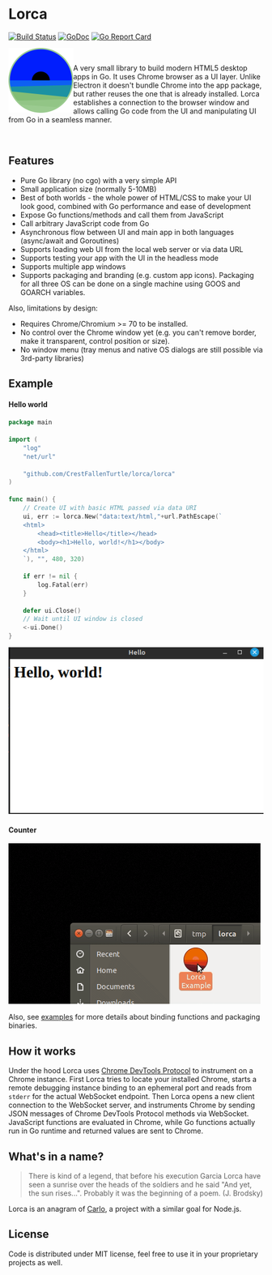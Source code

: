 # Lorca

[![Build Status](https://github.com/CrestFallenTurtle/lorca/lorca/actions/workflows/ci.yml/badge.svg)](https://github.com/CrestFallenTurtle/lorca/lorca/actions/workflows/ci.yml)
[![GoDoc](https://godoc.org/github.com/CrestFallenTurtle/lorca/lorca?status.svg)](https://godoc.org/github.com/CrestFallenTurtle/lorca/lorca)
[![Go Report Card](https://goreportcard.com/badge/CrestFallenTurtle/lorca)](https://goreportcard.com/report/CrestFallenTurtle/lorca)

<div>
<img align="left" src="images/lorca.png" alt="Lorca" width="128px" height="128px" />
<br/>
<p>
	A very small library to build modern HTML5 desktop apps in Go. It uses Chrome
	browser as a UI layer. Unlike Electron it doesn't bundle Chrome into the app
	package, but rather reuses the one that is already installed. Lorca
	establishes a connection to the browser window and allows calling Go code
	from the UI and manipulating UI from Go in a seamless manner.
</p>
<br/>
</div>


## Features

* Pure Go library (no cgo) with a very simple API
* Small application size (normally 5-10MB)
* Best of both worlds - the whole power of HTML/CSS to make your UI look
	good, combined with Go performance and ease of development
* Expose Go functions/methods and call them from JavaScript
* Call arbitrary JavaScript code from Go
* Asynchronous flow between UI and main app in both languages (async/await and Goroutines)
* Supports loading web UI from the local web server or via data URL
* Supports testing your app with the UI in the headless mode
* Supports multiple app windows
* Supports packaging and branding (e.g. custom app icons). Packaging for all
	three OS can be done on a single machine using GOOS and GOARCH variables.

Also, limitations by design:

* Requires Chrome/Chromium >= 70 to be installed.
* No control over the Chrome window yet (e.g. you can't remove border, make it
	transparent, control position or size).
* No window menu (tray menus and native OS dialogs are still possible via
	3rd-party libraries)


## Example

#### Hello world
```go
package main

import (
	"log"
	"net/url"

	"github.com/CrestFallenTurtle/lorca/lorca"
)

func main() {
	// Create UI with basic HTML passed via data URI
	ui, err := lorca.New("data:text/html,"+url.PathEscape(`
	<html>
		<head><title>Hello</title></head>
		<body><h1>Hello, world!</h1></body>
	</html>
	`), "", 480, 320)

	if err != nil {
		log.Fatal(err)
	}

	defer ui.Close()
	// Wait until UI window is closed
	<-ui.Done()
}

```
<img src="images/hello_example.png" />


#### Counter

<img src="images/counter.gif" />

Also, see [examples](examples) for more details about binding functions and packaging binaries.


## How it works

Under the hood Lorca uses [Chrome DevTools Protocol](https://chromedevtools.github.io/devtools-protocol/) to instrument on a Chrome instance. First Lorca tries to locate your installed Chrome, starts a remote debugging instance binding to an ephemeral port and reads from `stderr` for the actual WebSocket endpoint. Then Lorca opens a new client connection to the WebSocket server, and instruments Chrome by sending JSON messages of Chrome DevTools Protocol methods via WebSocket. JavaScript functions are evaluated in Chrome, while Go functions actually run in Go runtime and returned values are sent to Chrome.

## What's in a name?

> There is kind of a legend, that before his execution Garcia Lorca have seen a
> sunrise over the heads of the soldiers and he said "And yet, the sun rises...".
> Probably it was the beginning of a poem. (J. Brodsky)

Lorca is an anagram of [Carlo](https://github.com/GoogleChromeLabs/carlo/), a
project with a similar goal for Node.js.

## License

Code is distributed under MIT license, feel free to use it in your proprietary
projects as well.

